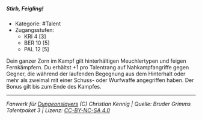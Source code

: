 <!---
Dies ist ein Fanwerk für DUNGEONSLAYERS (C) von Christian Kennig

Quellen:      [Bruder Grimms Talentpaket 3](https://www.f-space.de/ds4/downloads.html)
              [Talentbeschreibungen](https://www.f-space.de/ds4/tools-talentcards.html)
License:      [CC-BY-NC-SA 4.0](https://creativecommons.org/licenses/by-nc-sa/4.0/deed.de)
Richtlinien:  [Fanwerkrichtlinien](https://www.dungeonslayers.net/fanwerk-richtlinien/)
Autor:        Zauberlehrling
-->

  
##### Stirb, Feigling!  
- Kategorie: #Talent  
- Zugangsstufen:  
  - KRI 4 [3]  
  - BER 10 [5]  
  - PAL 12 [5]  

Dein ganzer Zorn im Kampf gilt hinterhältigen Meuchlertypen und feigen Fernkämpfern. Du erhältst +1 pro Talentrang auf Nahkampfangriffe gegen Gegner, die während der laufenden Begegnung aus dem Hinterhalt oder mehr als zweimal mit einer Schuss- oder Wurfwaffe angegriffen haben. Der Bonus gilt bis zum Ende des Kampfes.


___  
*Fanwerk für [Dungeonslayers](https://www.dungeonslayers.net/) (C) Christian Kennig | Quelle: Bruder Grimms Talentpaket 3 | Lizenz: [CC-BY-NC-SA 4.0](https://creativecommons.org/licenses/by-nc-sa/4.0/deed.de)*  